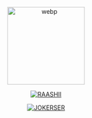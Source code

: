 
<div align="center">
  <p align="center">
<img src="https://i.ibb.co/zG1MBVg/IMG-20210810-WA0493.jpg" alt="webp" width="180" height="180"/>
</p>
<p align="center">
<a href="https://github.com/Raashii"><img title="RAASHII" src="https://img.shields.io/badge/Author-Raashii?color=black&style=for-the-badge&logo=github"></a>

</p>
<p align="center">
<a href="https://github.com/Raashii/j0kerser"><img title="JOKERSER" src="https://img.shields.io/badge/Author-J0kerser?color=black&style=for-the-badge&logo=github"></a>

</p>
